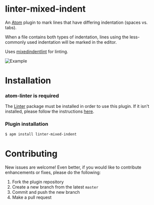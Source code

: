 # linter-mixed-indent

An [Atom](https://atom.io/) plugin to mark lines that have differing indentation (spaces vs. tabs).

When a file contains both types of indentation, lines using the less-commonly used indentation will be marked in the editor.

Uses [mixedindentlint](https://github.com/sirbrillig/mixedindentlint) for linting.

![Example](https://cldup.com/5Ap9gFqvCH.png)

# Installation

### atom-linter is required

The [Linter](https://atom.io/packages/linter) package must be installed in order to use this plugin. If it isn't installed, please follow the instructions [here](https://github.com/atom-community/linter#how-to--installation).

### Plugin installation
```sh
$ apm install linter-mixed-indent
```

# Contributing

New issues are welcome! Even better, if you would like to contribute enhancements or fixes, please do the following:

1. Fork the plugin repository
2. Create a new branch from the latest `master`
3. Commit and push the new branch
4. Make a pull request
